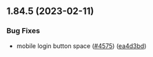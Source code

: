 ## 1.84.5 (2023-02-11)


### Bug Fixes

* mobile login button space ([#4575](https://github.com/EddieHubCommunity/LinkFree/issues/4575)) ([ea4d3bd](https://github.com/EddieHubCommunity/LinkFree/commit/ea4d3bd64b01130a07ff028e9edc44c6a12ac227))



